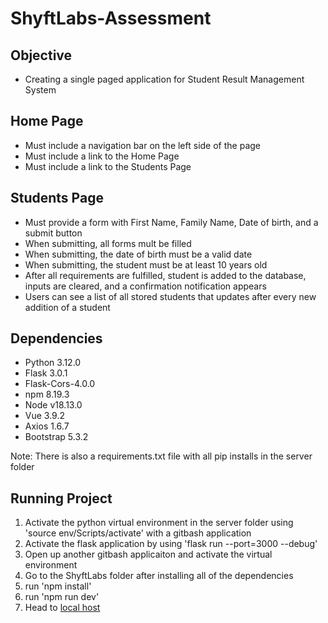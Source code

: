 # ShyftLabs-Assessment

## Objective

- Creating a single paged application for Student Result Management System

## Home Page

- Must include a navigation bar on the left side of the page
- Must include a link to the Home Page
- Must include a link to the Students Page

## Students Page

- Must provide a form with First Name, Family Name, Date of birth, and a submit button
- When submitting, all forms mult be filled
- When submitting, the date of birth must be a valid date
- When submitting, the student must be at least 10 years old
- After all requirements are fulfilled, student is added to the database, inputs are cleared, and a confirmation notification appears
- Users can see a list of all stored students that updates after every new addition of a student

## Dependencies
- Python 3.12.0
- Flask 3.0.1
- Flask-Cors-4.0.0
- npm 8.19.3
- Node v18.13.0
- Vue 3.9.2
- Axios 1.6.7
- Bootstrap 5.3.2

Note: There is also a requirements.txt file with all pip installs in the server folder

## Running Project

1. Activate the python virtual environment in the server folder using 'source env/Scripts/activate' with a gitbash application
2. Activate the flask application by using 'flask run --port=3000 --debug'
3. Open up another gitbash applicaiton and activate the virtual environment
4. Go to the ShyftLabs folder after installing all of the dependencies
5. run 'npm install'
6. run 'npm run dev'
7. Head to [local host ](http://localhost:5173/)